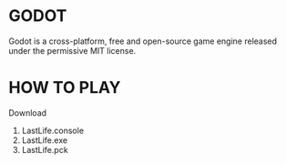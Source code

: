 # GODOT
Godot is a cross-platform, free and open-source game engine released under the permissive MIT license.

# HOW TO PLAY
Download 
1. LastLife.console
2. LastLife.exe
3. LastLife.pck

